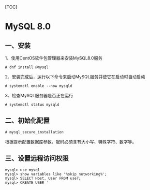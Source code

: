 [TOC]

MySQL 8.0
====

一、安装
---

1、使用CentOS软件包管理器来安装MySQL8.0服务
```base
# dnf install @mysql
```

2、安装完成后，运行以下命令来启动MySQL服务并使它在启动时自动启动
```base
# systemctl enable --now mysqld
```

3、检查MySQL服务器是否正在运行
```base 
# systemctl status mysqld
```

二、初始化配置
---
```base
# mysql_secure_installation
```
根据提示配置数据库参数，密码必须含有大小写、特殊字符、数字等。

三、设置远程访问权限
---
```base 
mysql> use mysql
mysql> show variables like '%skip_networking%';
mysql> SELECT Host, User FROM user;
mysql> CREATE USER '
```
